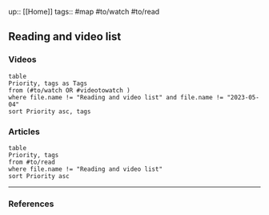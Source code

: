 up:: [[Home]]
tags:: #map #to/watch #to/read

## Reading and video list

### Videos

```dataview
table
Priority, tags as Tags
from (#to/watch OR #videotowatch )
where file.name != "Reading and video list" and file.name != "2023-05-04"
sort Priority asc, tags
```

### Articles

```dataview
table
Priority, tags
from #to/read
where file.name != "Reading and video list"
sort Priority asc
```

---

### References